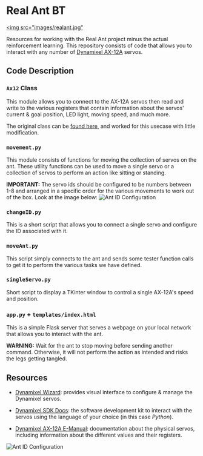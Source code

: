 # Real Ant BT

<a href="https://www.youtube.com/watch?v=fSu-80Ofek4"><img src="images/realant.jpg"</a>


Resources for working with the Real Ant project minus the actual reinforcement
learning. This repository consists of code that allows you to interact with any
number of [Dynamixel AX-12A](https://www.robotis.us/dynamixel-ax-12a/) servos.

## Code Description

### `Ax12` Class

This module allows you to connect to the AX-12A servos then read and write to
the various registers that contain information about the servos' current & goal
position, LED light, moving speed, and much more.

The original class can be [found here](https://github.com/aakieu/ax12_control),
and worked for this usecase with little modification.

### `movement.py`

This module consists of functions for moving the collection of servos on the
ant. These utility functions can be used to move a single servo or a collection
of servos to perform an action like sitting or standing.

**IMPORTANT:** The servo ids should be configured to be numbers between 1-8 and
arranged in a specific order for the various movements to work out of the box.
Look at the image below: ![Ant ID Configuration](/images/id_config.jpg)

### `changeID.py`

This is a short script that allows you to connect a single servo and configure
the ID associated with it.

### `moveAnt.py`

This script simply connects to the ant and sends some tester function calls to
get it to perform the various tasks we have defined.

### `singleServo.py`

Short script to display a TKinter window to control a single AX-12A's speed and
position.

### `app.py` + `templates/index.html`

This is a simple Flask server that serves a webpage on your local network that
allows you to interact with the ant.

**WARNING:** Wait for the ant to stop moving before sending another command.
Otherwise, it will not perform the action as intended and risks the legs
getting tangled.

## Resources

- [Dynamixel
  Wizard](https://emanual.robotis.com/docs/en/software/dynamixel/dynamixel_wizard2/):
provides visual interface to configure & manage the Dynamixel servos.

- [Dynamixel SDK
  Docs](https://emanual.robotis.com/docs/en/software/dynamixel/dynamixel_sdk/overview/):
the software development kit to interact with the servos using the language of
your choice (in this case _Python_).

- [Dynamixel AX-12A
  E-Manual](https://emanual.robotis.com/docs/en/dxl/ax/ax-12a/): documentation
about the physical servos, including information about the different values and
their registers.

![Ant ID Configuration](/images/front.jpg)
